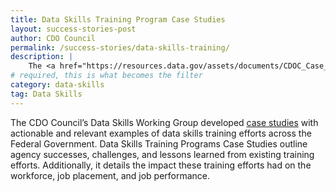 ```yaml
---
title: Data Skills Training Program Case Studies
layout: success-stories-post
author: CDO Council
permalink: /success-stories/data-skills-training/
description: |
    The <a href="https://resources.data.gov/assets/documents/CDOC_Case_Studies_Final_v5.pdf">Data Skills Training Program Case Studies</a> were developed by the Chief Data Officer Council’s Data Skills Working Group to provide support to agencies in implementing data skills training gap-closing strategies.
# required, this is what becomes the filter
category: data-skills
tag: Data Skills
---
```


The CDO Council’s Data Skills Working Group developed <a href="https://resources.data.gov/assets/documents/CDOC_Case_Studies_Final_v5.pdf">case studies</a> with actionable and relevant examples of data skills training efforts across the Federal Government. Data Skills Training Programs Case Studies outline agency successes, challenges, and lessons learned from existing training efforts. Additionally, it details the impact these training efforts had on the workforce, job placement, and job performance. 